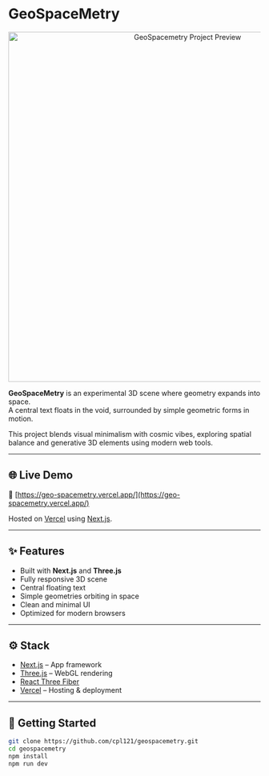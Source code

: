 # GeoSpaceMetry

<p align="center">
  <img src="./screenshot.png" alt="GeoSpacemetry Project Preview" width="700"/>
</p>

**GeoSpaceMetry** is an experimental 3D scene where geometry expands into space.  
A central text floats in the void, surrounded by simple geometric forms in motion.

This project blends visual minimalism with cosmic vibes, exploring spatial balance and generative 3D elements using modern web tools.

---

## 🌐 Live Demo

🔗 [https://geo-spacemetry.vercel.app/](https://geo-spacemetry.vercel.app/)

Hosted on [Vercel](https://vercel.com) using [Next.js](https://nextjs.org/).

---

## ✨ Features

- Built with **Next.js** and **Three.js**
- Fully responsive 3D scene
- Central floating text
- Simple geometries orbiting in space
- Clean and minimal UI
- Optimized for modern browsers

---

## ⚙️ Stack

- [Next.js](https://nextjs.org/) – App framework
- [Three.js](https://threejs.org/) – WebGL rendering
- [React Three Fiber](https://docs.pmnd.rs/react-three-fiber)
- [Vercel](https://vercel.com/) – Hosting & deployment

---

## 🚀 Getting Started

```bash
git clone https://github.com/cpl121/geospacemetry.git
cd geospacemetry
npm install
npm run dev
